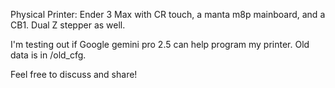 Physical Printer: Ender 3 Max with CR touch, a manta m8p mainboard, and a CB1. Dual Z stepper as well. 

I'm testing out if Google gemini pro 2.5 can help program my printer. Old data is in /old_cfg.

Feel free to discuss and share!

